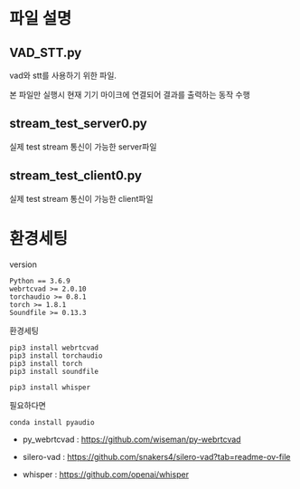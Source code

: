 
# 파일 설명
## VAD_STT.py
vad와 stt를 사용하기 위한 파일.

본 파일만 실행시 현재 기기 마이크에 연결되어 결과를 출력하는 동작 수행

## stream_test_server0.py
실제 test stream 통신이 가능한 server파일

## stream_test_client0.py
실제 test stream 통신이 가능한 client파일

# 환경세팅
version
```
Python == 3.6.9
webrtcvad >= 2.0.10
torchaudio >= 0.8.1
torch >= 1.8.1
Soundfile >= 0.13.3
```

환경세팅
```
pip3 install webrtcvad
pip3 install torchaudio
pip3 install torch
pip3 install soundfile

pip3 install whisper
```

필요하다면 
```
conda install pyaudio 
```


- py_webrtcvad : https://github.com/wiseman/py-webrtcvad
- silero-vad : https://github.com/snakers4/silero-vad?tab=readme-ov-file

- whisper : https://github.com/openai/whisper